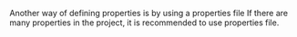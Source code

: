 Another way of defining properties is by using a properties file
If there are many properties in the project, it is recommended to use properties file.